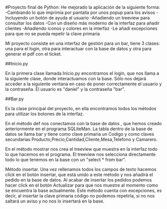 #Proyecto final de Python:
He mejorado la aplicación de la siguiente forma: 
                                      -Cambiando lo que imprimía por pantalla por unos popup para los avisos 
                                      -Incluyendo un botón de ayuda al usuario 
                                      -Añadiendo un treeview para consultar los datos 
                                      -Con un diseño más moderno de la interfaz para añadir clientes 
                                      -Añadiendo iconos y colores en la interfaz 
                                      -Le añadí excepciones para que no se pueda repetir la clave primaria
                                      
                                      
Mi proyecto consiste en una interfaz de gestión para un bar, tiene 3 clases: una para el login, otra para interactuar con la base de datos y otra para generar el pdf con el ticket.


##Inicio.py


En la primera clase llamada Inicio.py encontramos el login, que nos llama a la siguiente clase, donde interactuamos con la base. Sólo nos dejará acceder a la siguiente ventana en caso de poner correctamente el usuario y la contraseña. El usuario es "daniel" y la contraseña "bar".


##Bar.py


Es la clase principal del proyecto, en ella encontramos todos los métodos para utilizar los botones de la interfaz. 


En el método def nos conectamos con la base de datos , que hemos creado anteriormente en el programa SQLiteMan. La tabla dentro de la base de datos se llama bar y tiene como clave primaria un Codigo y como claves secundarias Producto,Precio,Cantidad,Cliente,Mesa,Telefono y Camarero. 


En el método mostrar nos crea el treeview que muestra en la interfaz todo lo que hacemos en el programa. El treeview nos selecciona directamente todo lo que tenemos en la base con un "select * from bar".


Método insertar. Una vez rellenamos todos los campos de texto hacemos click en el botón insertar, que está unido a este método y nos añadirá el pedido en la base de datos. Al acabar de insertar los pedidos podemos hacer click en el botón Actualizar para que nos muestre al momento como se encuentra la base actualmente.
Este método cuenta con excepciones, es decir, al insertar la clave primaria código no podemos repetirla, si no nos saltará un aviso y no nos lo insertará en la base.





